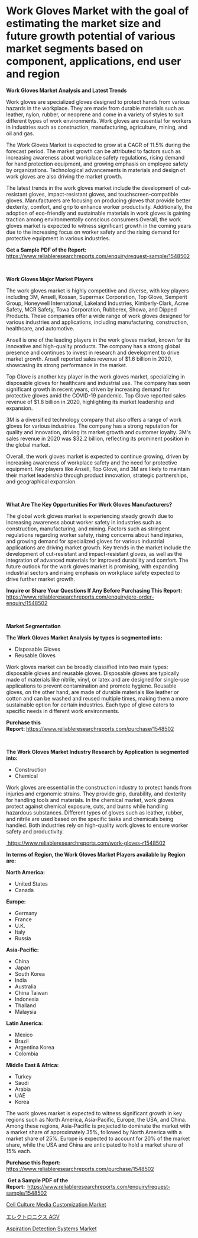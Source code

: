 <p><h1>Work Gloves Market with the goal of estimating the market size and future growth potential of various market segments based on component, applications, end user and region</h1></p><p><strong>Work Gloves Market Analysis and Latest Trends</strong></p>
<p><p>Work gloves are specialized gloves designed to protect hands from various hazards in the workplace. They are made from durable materials such as leather, nylon, rubber, or neoprene and come in a variety of styles to suit different types of work environments. Work gloves are essential for workers in industries such as construction, manufacturing, agriculture, mining, and oil and gas.</p><p>The Work Gloves Market is expected to grow at a CAGR of 11.5% during the forecast period. The market growth can be attributed to factors such as increasing awareness about workplace safety regulations, rising demand for hand protection equipment, and growing emphasis on employee safety by organizations. Technological advancements in materials and design of work gloves are also driving the market growth.</p><p>The latest trends in the work gloves market include the development of cut-resistant gloves, impact-resistant gloves, and touchscreen-compatible gloves. Manufacturers are focusing on producing gloves that provide better dexterity, comfort, and grip to enhance worker productivity. Additionally, the adoption of eco-friendly and sustainable materials in work gloves is gaining traction among environmentally conscious consumers.Overall, the work gloves market is expected to witness significant growth in the coming years due to the increasing focus on worker safety and the rising demand for protective equipment in various industries.</p></p>
<p><strong>Get a Sample PDF of the Report:&nbsp;</strong> <a href="https://www.reliableresearchreports.com/enquiry/request-sample/1548502">https://www.reliableresearchreports.com/enquiry/request-sample/1548502</a></p>
<p>&nbsp;</p>
<p><strong>Work Gloves Major Market Players</strong></p>
<p><p>The work gloves market is highly competitive and diverse, with key players including 3M, Ansell, Kossan, Supermax Corporation, Top Glove, Semperit Group, Honeywell International, Lakeland Industries, Kimberly-Clark, Acme Safety, MCR Safety, Towa Corporation, Rubberex, Showa, and Dipped Products. These companies offer a wide range of work gloves designed for various industries and applications, including manufacturing, construction, healthcare, and automotive.</p><p>Ansell is one of the leading players in the work gloves market, known for its innovative and high-quality products. The company has a strong global presence and continues to invest in research and development to drive market growth. Ansell reported sales revenue of $1.6 billion in 2020, showcasing its strong performance in the market.</p><p>Top Glove is another key player in the work gloves market, specializing in disposable gloves for healthcare and industrial use. The company has seen significant growth in recent years, driven by increasing demand for protective gloves amid the COVID-19 pandemic. Top Glove reported sales revenue of $1.8 billion in 2020, highlighting its market leadership and expansion.</p><p>3M is a diversified technology company that also offers a range of work gloves for various industries. The company has a strong reputation for quality and innovation, driving its market growth and customer loyalty. 3M's sales revenue in 2020 was $32.2 billion, reflecting its prominent position in the global market.</p><p>Overall, the work gloves market is expected to continue growing, driven by increasing awareness of workplace safety and the need for protective equipment. Key players like Ansell, Top Glove, and 3M are likely to maintain their market leadership through product innovation, strategic partnerships, and geographical expansion.</p></p>
<p>&nbsp;</p>
<p><strong>What Are The Key Opportunities For Work Gloves Manufacturers?</strong></p>
<p><p>The global work gloves market is experiencing steady growth due to increasing awareness about worker safety in industries such as construction, manufacturing, and mining. Factors such as stringent regulations regarding worker safety, rising concerns about hand injuries, and growing demand for specialized gloves for various industrial applications are driving market growth. Key trends in the market include the development of cut-resistant and impact-resistant gloves, as well as the integration of advanced materials for improved durability and comfort. The future outlook for the work gloves market is promising, with expanding industrial sectors and rising emphasis on workplace safety expected to drive further market growth.</p></p>
<p><strong>Inquire or Share Your Questions If Any Before Purchasing This Report:</strong> <a href="https://www.reliableresearchreports.com/enquiry/pre-order-enquiry/1548502">https://www.reliableresearchreports.com/enquiry/pre-order-enquiry/1548502</a></p>
<p>&nbsp;</p>
<p><strong>Market Segmentation</strong></p>
<p><strong>The Work Gloves Market Analysis by types is segmented into:</strong></p>
<p><ul><li>Disposable Gloves</li><li>Reusable Gloves</li></ul></p>
<p><p>Work gloves market can be broadly classified into two main types: disposable gloves and reusable gloves. Disposable gloves are typically made of materials like nitrile, vinyl, or latex and are designed for single-use applications to prevent contamination and promote hygiene. Reusable gloves, on the other hand, are made of durable materials like leather or cotton and can be washed and reused multiple times, making them a more sustainable option for certain industries. Each type of glove caters to specific needs in different work environments.</p></p>
<p><strong>Purchase this Report:&nbsp;</strong><a href="https://www.reliableresearchreports.com/purchase/1548502">https://www.reliableresearchreports.com/purchase/1548502</a></p>
<p>&nbsp;</p>
<p><strong>The Work Gloves Market Industry Research by Application is segmented into:</strong></p>
<p><ul><li>Construction</li><li>Chemical</li></ul></p>
<p><p>Work gloves are essential in the construction industry to protect hands from injuries and ergonomic strains. They provide grip, durability, and dexterity for handling tools and materials. In the chemical market, work gloves protect against chemical exposure, cuts, and burns while handling hazardous substances. Different types of gloves such as leather, rubber, and nitrile are used based on the specific tasks and chemicals being handled. Both industries rely on high-quality work gloves to ensure worker safety and productivity.</p></p>
<p><a href="https://www.reliableresearchreports.com/work-gloves-r1548502">&nbsp;https://www.reliableresearchreports.com/work-gloves-r1548502</a></p>
<p><strong>In terms of Region, the Work Gloves Market Players available by Region are:</strong></p>
<p>
    <p> <strong> North America: </strong>
        <ul>
            <li>United States</li>
            <li>Canada</li>
        </ul>
        </p> 
    <p> <strong> Europe: </strong>
        <ul>
            <li>Germany</li>
            <li>France</li>
            <li>U.K.</li>
            <li>Italy</li>
            <li>Russia</li>
        </ul>
        </p> 
    <p> <strong> Asia-Pacific: </strong>
        <ul>
            <li>China</li>
            <li>Japan</li>
            <li>South Korea</li>
            <li>India</li>
            <li>Australia</li>
            <li>China Taiwan</li>
            <li>Indonesia</li>
            <li>Thailand</li>
            <li>Malaysia</li>
        </ul>
        </p> 
    <p> <strong> Latin America: </strong>
        <ul>
            <li>Mexico</li>
            <li>Brazil</li>
            <li>Argentina Korea</li>
            <li>Colombia</li>
        </ul>
        </p> 
    <p> <strong> Middle East & Africa: </strong>
        <ul>
            <li>Turkey</li>
            <li>Saudi</li>
            <li>Arabia</li>
            <li>UAE</li>
            <li>Korea</li>
        </ul>
    </p>
    </p>
<p><p>The work gloves market is expected to witness significant growth in key regions such as North America, Asia-Pacific, Europe, the USA, and China. Among these regions, Asia-Pacific is projected to dominate the market with a market share of approximately 35%, followed by North America with a market share of 25%. Europe is expected to account for 20% of the market share, while the USA and China are anticipated to hold a market share of 15% each.</p></p>
<p><strong>Purchase this Report: </strong><a href="https://www.reliableresearchreports.com/purchase/1548502">https://www.reliableresearchreports.com/purchase/1548502</a></p>
<p>&nbsp;<strong>Get a Sample PDF of the Report:&nbsp;&nbsp;</strong><a href="https://www.reliableresearchreports.com/enquiry/request-sample/1548502">https://www.reliableresearchreports.com/enquiry/request-sample/1548502</a></p>
<p><strong></strong></p>
<p><p><a href="https://www.linkedin.com/pulse/cell-culture-media-customization-market-size-trends-complete-rbske">Cell Culture Media Customization Market</a></p><p><a href="https://medium.com/@elishelacruz56456/%E9%9B%BB%E5%AD%90agv%E5%B8%82%E5%A0%B4%E3%81%AE%E8%A6%8F%E6%A8%A1%E3%81%A8%E3%82%B7%E3%82%A7%E3%82%A2%E5%88%86%E6%9E%90-%E6%88%90%E9%95%B7%E3%83%88%E3%83%AC%E3%83%B3%E3%83%89%E3%81%A8%E4%BA%88%E6%B8%AC-2024%E5%B9%B4-2031%E5%B9%B4-3a3919118ea6">エレクトロニクス AGV</a></p><p><a href="https://www.linkedin.com/pulse/decoding-aspiration-detection-systems-market-metrics-share-dzthe">Aspiration Detection Systems Market</a></p></p>